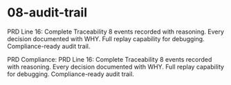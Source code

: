 # 08-audit-trail

PRD Line 16: Complete Traceability
8 events recorded with reasoning.
Every decision documented with WHY.
Full replay capability for debugging.
Compliance-ready audit trail.

PRD Compliance:
PRD Line 16: Complete Traceability
8 events recorded with reasoning.
Every decision documented with WHY.
Full replay capability for debugging.
Compliance-ready audit trail.